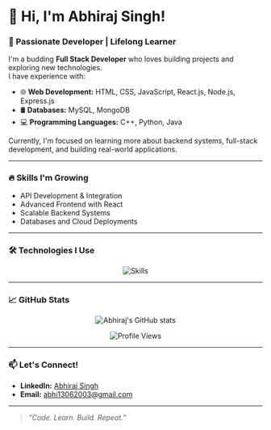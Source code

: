   # 👋 Hi, I'm Abhiraj Singh!

### 🚀 Passionate Developer | Lifelong Learner

I'm a budding **Full Stack Developer** who loves building projects and exploring new technologies.  
I have experience with:

- 🌐 **Web Development:** HTML, CSS, JavaScript, React.js, Node.js, Express.js
- 🛢️ **Databases:** MySQL, MongoDB
- 💻 **Programming Languages:** C++, Python, Java

Currently, I'm focused on learning more about backend systems, full-stack development, and building real-world applications.

---

### 🔥 Skills I'm Growing
- API Development & Integration
- Advanced Frontend with React
- Scalable Backend Systems
- Databases and Cloud Deployments

---

### 🛠️ Technologies I Use
<p align="center">
  <img src="https://skillicons.dev/icons?i=html,css,js,react,nodejs,express,mongodb,mysql,java,cpp,python" alt="Skills" />
</p>

---

### 📈 GitHub Stats

<p align="center">
  <img src="https://github-readme-stats.vercel.app/api?username=AbhirajSingh-1&show_icons=true&theme=radical" alt="Abhiraj's GitHub stats" />
</p>

<p align="center">
  <img src="https://komarev.com/ghpvc/?username=AbhirajSingh-1&label=Profile%20views&color=0e75b6&style=flat" alt="Profile Views" />
</p>

---

### 📫 Let's Connect!

- **LinkedIn:** [Abhiraj Singh](https://www.linkedin.com/in/abhirajsingh1306/)
- **Email:** [abhi13062003@gmail.com](mailto:abhi13062003@gmail.com)

---

> _“Code. Learn. Build. Repeat.”_
